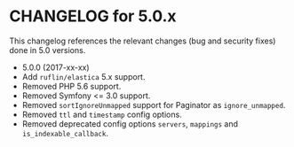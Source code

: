 CHANGELOG for 5.0.x
===================

This changelog references the relevant changes (bug and security fixes) done
in 5.0 versions.

* 5.0.0 (2017-xx-xx)
 * Add `ruflin/elastica` 5.x support.
 * Removed PHP 5.6 support.
 * Removed Symfony <= 3.0 support.
 * Removed `sortIgnoreUnmapped` support for Paginator as `ignore_unmapped`.
 * Removed `ttl` and `timestamp` config options.
 * Removed deprecated config options `servers`, `mappings` and `is_indexable_callback`.
